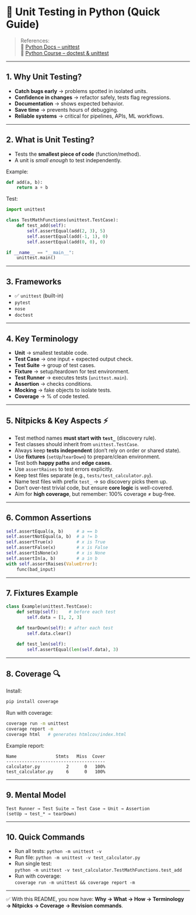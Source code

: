 # 🧪 Unit Testing in Python (Quick Guide)

> References:  
> 📘 [Python Docs – unittest](https://docs.python.org/3/library/unittest.html)  
> 📘 [Python Course – doctest & unittest](https://python-course.eu/advanced-python/tests-doctest-unittest.php)  

---

## 1. Why Unit Testing?
- **Catch bugs early** → problems spotted in isolated units.  
- **Confidence in changes** → refactor safely, tests flag regressions.  
- **Documentation** → shows expected behavior.  
- **Save time** → prevents hours of debugging.  
- **Reliable systems** → critical for pipelines, APIs, ML workflows.  

---

## 2. What is Unit Testing?
- Tests the **smallest piece of code** (function/method).  
- A unit is *small enough* to test independently.  

Example:
```python
def add(a, b):
    return a + b
```

Test:
```python
import unittest

class TestMathFunctions(unittest.TestCase):
    def test_add(self):
        self.assertEqual(add(2, 3), 5)
        self.assertEqual(add(-1, 1), 0)
        self.assertEqual(add(0, 0), 0)

if __name__ == "__main__":
    unittest.main()
```

---

## 3. Frameworks
- ✅ `unittest` (built-in)  
- `pytest`  
- `nose`  
- `doctest`  

---

## 4. Key Terminology
- **Unit** → smallest testable code.  
- **Test Case** → one input + expected output check.  
- **Test Suite** → group of test cases.  
- **Fixture** → setup/teardown for test environment.  
- **Test Runner** → executes tests (`unittest.main`).  
- **Assertion** → checks conditions.  
- **Mocking** → fake objects to isolate tests.  
- **Coverage** → % of code tested.  

---

## 5. Nitpicks & Key Aspects ⚡
- Test method names **must start with `test_`** (discovery rule).  
- Test classes should inherit from `unittest.TestCase`.  
- Always keep **tests independent** (don’t rely on order or shared state).  
- Use **fixtures** (`setUp`/`tearDown`) to prepare/clean environment.  
- Test both **happy paths** and **edge cases**.  
- Use `assertRaises` to test errors explicitly.  
- Keep test files separate (e.g., `tests/test_calculator.py`).  
- Name test files with prefix `test_` → so discovery picks them up.  
- Don’t over-test trivial code, but ensure **core logic** is well-covered.  
- Aim for **high coverage**, but remember: 100% coverage ≠ bug-free.  

---

## 6. Common Assertions
```python
self.assertEqual(a, b)     # a == b
self.assertNotEqual(a, b)  # a != b
self.assertTrue(x)         # x is True
self.assertFalse(x)        # x is False
self.assertIsNone(x)       # x is None
self.assertIn(a, b)        # a in b
with self.assertRaises(ValueError):
    func(bad_input)
```

---

## 7. Fixtures Example
```python
class Example(unittest.TestCase):
    def setUp(self):    # before each test
        self.data = [1, 2, 3]

    def tearDown(self): # after each test
        self.data.clear()

    def test_len(self):
        self.assertEqual(len(self.data), 3)
```

---

## 8. Coverage 🔍
Install:
```bash
pip install coverage
```

Run with coverage:
```bash
coverage run -m unittest
coverage report -m
coverage html   # generates htmlcov/index.html
```

Example report:
```
Name               Stmts   Miss  Cover
--------------------------------------
calculator.py          2      0   100%
test_calculator.py     6      0   100%
```

---

## 9. Mental Model
```
Test Runner → Test Suite → Test Case → Unit → Assertion
(setUp → test_* → tearDown)
```

---

## 10. Quick Commands
- Run all tests: `python -m unittest -v`  
- Run file: `python -m unittest -v test_calculator.py`  
- Run single test:  
  `python -m unittest -v test_calculator.TestMathFunctions.test_add`  
- Run with coverage:  
  `coverage run -m unittest && coverage report -m`  

---

✅ With this README, you now have: **Why → What → How → Terminology → Nitpicks → Coverage → Revision commands**.  
